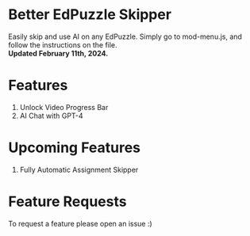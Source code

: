 # Better EdPuzzle Skipper
Easily skip and use AI on any EdPuzzle. Simply go to mod-menu.js, and follow the instructions on the file. <br>
**Updated February 11th, 2024.**

# Features
1) Unlock Video Progress Bar
2) AI Chat with GPT-4

# Upcoming Features
1) Fully Automatic Assignment Skipper

# Feature Requests
To request a feature please open an issue :)
